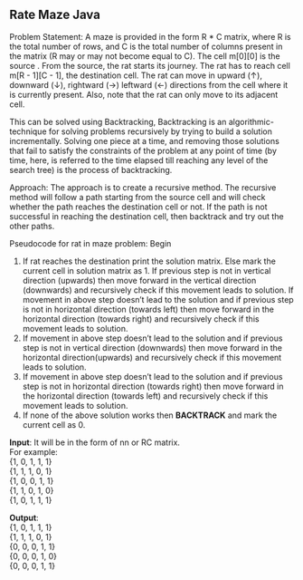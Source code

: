 ## Rate Maze Java
Problem Statement: A maze is provided in the form R * C matrix, where R is the total number of rows, and C is the total number of columns present in the matrix (R may or may not become equal to C). The cell m[0][0] is the source . From the source, the rat starts its journey. The rat has to reach cell m[R - 1][C - 1], the destination cell. The rat can move in upward (↑), downward (↓), rightward (→) leftward (←) directions from the cell where it is currently present. Also, note that the rat can only move to its adjacent cell.

This can be solved using Backtracking, Backtracking is an algorithmic-technique for solving problems recursively by trying to build a solution incrementally. Solving one piece at a time, and removing those solutions that fail to satisfy the constraints of the problem at any point of time (by time, here, is referred to the time elapsed till reaching any level of the search tree) is the process of backtracking.

Approach: The approach is to create a recursive method. The recursive method will follow a path starting from the source cell and will check whether the path reaches the destination cell or not. If the path is not successful in reaching the destination cell, then backtrack and try out the other paths.

Pseudocode for rat in maze problem: Begin

 1. If rat reaches the destination print the solution matrix. Else mark the current cell in solution matrix as 1. If previous step is not in vertical direction (upwards) then move forward in the vertical direction (downwards) and recursively check if this movement leads to solution. If movement in above step doesn’t lead to the solution and if previous step is not in horizontal direction (towards left) then move forward in the horizontal direction (towards right) and recursively check if this movement leads to solution.
 2. If movement in above step doesn’t lead to the solution and if previous step is not in vertical direction (downwards) then move forward in the horizontal direction(upwards) and recursively check if this movement leads to solution.
 3. If movement in above step doesn’t lead to the solution and if previous step is not in horizontal direction (towards right) then move forward in the horizontal direction (towards left) and recursively check if this movement leads to solution.
 4. If none of the above solution works then **BACKTRACK** and mark the current cell as 0.

**Input**: It will be in the form of nn or RC matrix. <br>
For example: <br>
{1, 0, 1, 1, 1} <br>
{1, 1, 1, 0, 1} <br>
{1, 0, 0, 1, 1} <br>
{1, 1, 0, 1, 0} <br>
{1, 0, 1, 1, 1}<br>

**Output**: <br>
{1, 0, 1, 1, 1} <br>
{1, 1, 1, 0, 1} <br>
{0, 0, 0, 1, 1} <br>
{0, 0, 0, 1, 0} <br>
{0, 0, 0, 1, 1}<br>
